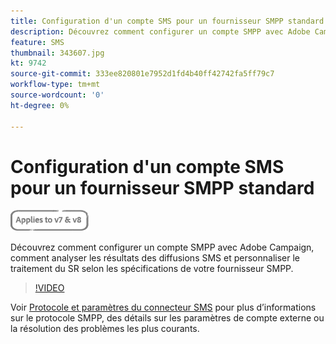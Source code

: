 ```yaml
---
title: Configuration d'un compte SMS pour un fournisseur SMPP standard
description: Découvrez comment configurer un compte SMPP avec Adobe Campaign, comment analyser les résultats des diffusions SMS et personnaliser le traitement du SR selon les spécifications de votre fournisseur SMPP. 
feature: SMS
thumbnail: 343607.jpg
kt: 9742
source-git-commit: 333ee820801e7952d1fd4b40ff42742fa5ff79c7
workflow-type: tm+mt
source-wordcount: '0'
ht-degree: 0%

---
```



# Configuration d&#39;un compte SMS pour un fournisseur SMPP standard

![S’applique à V7 et V8](../assets/V7-V8-stamp.png)

Découvrez comment configurer un compte SMPP avec Adobe Campaign, comment analyser les résultats des diffusions SMS et personnaliser le traitement du SR selon les spécifications de votre fournisseur SMPP.

>[!VIDEO](https://video.tv.adobe.com/v/343607?quality=12)

Voir [Protocole et paramètres du connecteur SMS](https://experienceleague.adobe.com/docs/campaign-classic/using/sending-messages/sending-messages-on-mobiles/sms-protocol.html?lang=fr#sending-messages) pour plus d’informations sur le protocole SMPP, des détails sur les paramètres de compte externe ou la résolution des problèmes les plus courants.
